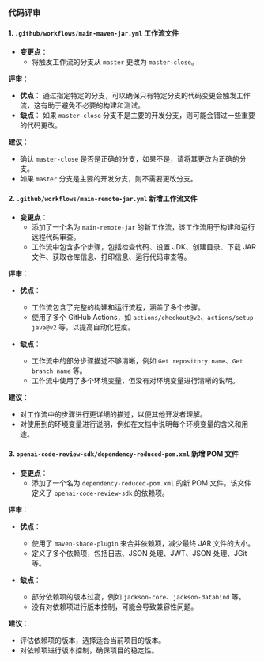 ### 代码评审

#### 1. `.github/workflows/main-maven-jar.yml` 工作流文件

- **变更点**：
  - 将触发工作流的分支从 `master` 更改为 `master-close`。

**评审**：
- **优点**： 通过指定特定的分支，可以确保只有特定分支的代码变更会触发工作流，这有助于避免不必要的构建和测试。
- **缺点**： 如果 `master-close` 分支不是主要的开发分支，则可能会错过一些重要的代码更改。

**建议**：
- 确认 `master-close` 是否是正确的分支，如果不是，请将其更改为正确的分支。
- 如果 `master` 分支是主要的开发分支，则不需要更改分支。

#### 2. `.github/workflows/main-remote-jar.yml` 新增工作流文件

- **变更点**：
  - 添加了一个名为 `main-remote-jar` 的新工作流，该工作流用于构建和运行远程代码审查。
  - 工作流中包含多个步骤，包括检查代码、设置 JDK、创建目录、下载 JAR 文件、获取仓库信息、打印信息、运行代码审查等。

**评审**：
- **优点**：
  - 工作流包含了完整的构建和运行流程，涵盖了多个步骤。
  - 使用了多个 GitHub Actions，如 `actions/checkout@v2`、`actions/setup-java@v2` 等，以提高自动化程度。

- **缺点**：
  - 工作流中的部分步骤描述不够清晰，例如 `Get repository name`、`Get branch name` 等。
  - 工作流中使用了多个环境变量，但没有对环境变量进行清晰的说明。

**建议**：
- 对工作流中的步骤进行更详细的描述，以便其他开发者理解。
- 对使用到的环境变量进行说明，例如在文档中说明每个环境变量的含义和用途。

#### 3. `openai-code-review-sdk/dependency-reduced-pom.xml` 新增 POM 文件

- **变更点**：
  - 添加了一个名为 `dependency-reduced-pom.xml` 的新 POM 文件，该文件定义了 `openai-code-review-sdk` 的依赖项。

**评审**：
- **优点**：
  - 使用了 `maven-shade-plugin` 来合并依赖项，减少最终 JAR 文件的大小。
  - 定义了多个依赖项，包括日志、JSON 处理、JWT、JSON 处理、JGit 等。

- **缺点**：
  - 部分依赖项的版本过高，例如 `jackson-core`、`jackson-databind` 等。
  - 没有对依赖项进行版本控制，可能会导致兼容性问题。

**建议**：
- 评估依赖项的版本，选择适合当前项目的版本。
- 对依赖项进行版本控制，确保项目的稳定性。